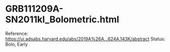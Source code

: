 # GRB111209A-SN2011kl_Bolometric.html

Reference: https://ui.adsabs.harvard.edu/abs/2019A%26A...624A.143K/abstract
Status: Bolo, Early